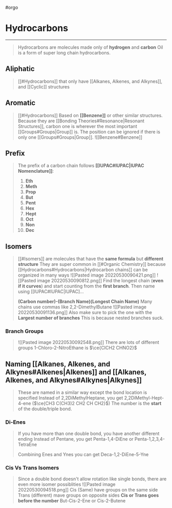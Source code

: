 #orgo 
# Hydrocarbons
---
> Hydrocarbons are molecules made only of **hydrogen** and **carbon**
> Oil is a form of super long chain hydrocarbons.

## Aliphatic
> [[#Hydrocarbons]] that only have [[Alkanes, Alkenes, and Alkynes]], and [[Cyclic]] structures
## Aromatic
> [[#Hydrocarbons]] Based on **[[Benzene]]** or other similar structures.
> Because they are [[Bonding Theories#Resonance|Resonant Structures]], carbon one is wherever the most important [[Groups#Groups|Group]] is. The position can be ignored if there is only one [[Groups#Groups|Group]]. 
> ![[Benzene#Benzene]]
> 

## Prefix
> The prefix of a carbon chain follows **[[IUPAC#IUPAC|IUPAC Nomenclature]]**:
> 1. **Eth**
> 2. **Meth**
> 3. **Prop**
> 4. **But**
> 5. **Pent**
> 6. **Hex**
> 7. **Hept**
> 8. **Oct**
> 9. **Non**
> 10. **Dec**

## Isomers
> [[#Isomers]] are molecules that have the **same formula** but **different structure**
> They are super common in [[#Organic Chemistry]] because [[Hydrocarbons#Hydrocarbons|Hydrocarbon chains]] can be organized in many ways
> ![[Pasted image 20220530090421.png]]
![[Pasted image 20220530090812.png]]
> Find the longest chain (**even if it curves**) and start counting from the **first branch**. Then name using [[IUPAC#IUPAC|IUPAC]...
>
> **(Carbon number)-(Branch Name)(Longest Chain Name)**
> Many chains use commas like 2,2-DimethylButane
>![[Pasted image 20220530091136.png]] Also make sure to pick the one with the **Largest number of branches** This is because nested branches suck.


### Branch Groups
> ![[Pasted image 20220530092548.png]]
> There are lots of different groups
> 1-Chloro-2-NitroEthane is $\ce{ClCH2 CHNO2}$ 

## Naming [[Alkanes, Alkenes, and Alkynes#Alkenes|Alkenes]] and [[Alkanes, Alkenes, and Alkynes#Alkynes|Alkynes]]
> These are named in a similar way except the bond location is specified
> Instead of 2,2DiMethylHeptane, you get 2,2DiMethyl-Hept-4-ene ($\ce{CH3 C(CH3)2 CH2 CH CH2}$)
> The number is the **start** of the double/triple bond.

### Di-Enes
> If you have more than one double bond, you have another different ending
> Instead of Pentane, you get Penta-1,4-DiEne or Penta-1,2,3,4-TetraEne
> 
> Combining Enes and Ynes you can get Deca-1,2-DiEne-5-Yne

### Cis Vs Trans Isomers
> Since a double bond doesn't allow rotation like single bonds, there are even more isomer possiblities
> ![[Pasted image 20220530094518.png]]
> Cis (Same) have groups on the same side
> Trans (different) mave groups on opposite sides
> **Cis or Trans goes before the number**
> But-Cis-2-Ene or Cis-2-Butene